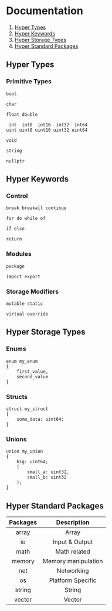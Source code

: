 # Documentation

1. [Hyper Types](#hyper-types)
2. [Hyper Keywords](#hyper-keywords)
3. [Hyper Storage Types](#hyper-storage-types)
4. [Hyper Standard Packages](#hyper-standard-packages)

## Hyper Types

### Primitive Types

```hyper
bool

char

float double

 int  int8  int16  int32  int64
uint uint8 uint16 uint32 uint64

void

string

nullptr
```

## Hyper Keywords

### Control

```hyper
break breakall continue

for do while of

if else

return
```

### Modules

```hyper
package

import export
```

### Storage Modifiers

```hyper
mutable static

virtual override
```

## Hyper Storage Types

### Enums

```hyper
enum my_enum
{
	first_value,
	second_value
}
```

### Structs

```hyper
struct my_struct
{
	some_data: uint64;
}
```

### Unions

```hyper
union my_union
{
	big: uint64;
	(
		small_a: uint32,
		small_b: uint32
	);
}
```

## Hyper Standard Packages

| Packages |     Description     |
|:--------:|:-------------------:|
| array    | Array               |
| io       | Input & Output      |
| math     | Math related        |
| memory   | Memory manipulation |
| net      | Networking          |
| os       | Platform Specific   |
| string   | String              |
| vector   | Vector              |
